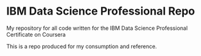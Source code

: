# IBM Data Science Professional Repo

My repository for all code written for the IBM Data Science Professional Certificate on Coursera

This is a repo produced for my consumption and reference.
